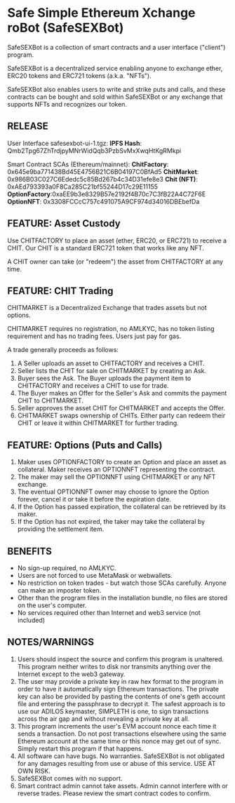 # Safe Simple Ethereum Xchange roBot (SafeSEXBot)

SafeSEXBot is a collection of smart contracts and a user interface ("client")
program.

SafeSEXBot is a decentralized service enabling anyone to exchange ether, ERC20
tokens and ERC721 tokens (a.k.a. "NFTs").

SafeSEXBot also enables users to write and strike puts and calls, and these
contracts can be bought and sold within SafeSEXBot or any exchange that
supports NFTs and recognizes our token.

## RELEASE

User Interface safesexbot-ui-1.tgz:
**IPFS Hash**: Qmb2Tpg67ZhTrdjpyMNrWidQqb3PzbSvMxXwqHtKgRMkpi

Smart Contract SCAs (Ethereum/mainnet):
**ChitFactory**: 0x645e9ba771438Bd45E4756B21C6B04197C0BfAd5
**ChitMarket**: 0x986B03C027C6Ededc5c85Bd267b4c34D31efe8e3
**Chit (NFT)**: 0xAEd793393a0F8Ca285C21bf55244D17c29E11155
**OptionFactory**:0xaEE9b3e8329B57e2192f4B70c7C3fB22A4C72F6E
**OptionNFT**: 0x3308FCCcC757c491075A9CF974d34016DBEbefDa

## FEATURE: Asset Custody

Use CHITFACTORY to place an asset (ether, ERC20, or ERC721) to receive a CHIT.
Our CHIT is a standard ERC721 token that works like any NFT.

A CHIT owner can take (or "redeem") the asset from CHITFACTORY at any time.

## FEATURE: CHIT Trading

CHITMARKET is a Decentralized Exchange that trades assets but not options.

CHITMARKET requires no registration, no AMLKYC, has no token listing
requirement and has no trading fees. Users just pay for gas.

A trade generally proceeds as follows:

1. A Seller uploads an asset to CHITFACTORY and receives a CHIT.
2. Seller lists the CHIT for sale on CHITMARKET by creating an Ask.
3. Buyer sees the Ask. The Buyer uploads the payment item to CHITFACTORY and
   receives a CHIT to use for trade.
4. The Buyer makes an Offer for the Seller's Ask and commits the payment CHIT
   to CHITMARKET.
5. Seller approves the asset CHIT for CHITMARKET and accepts the Offer.
6. CHITMARKET swaps ownership of CHITs. Either party can redeem their CHIT or
   leave it within CHITMARKET for further trading.

## FEATURE: Options (Puts and Calls)

1. Maker uses OPTIONFACTORY to create an Option and place an asset as
   collateral. Maker receives an OPTIONNFT representing the contract.
2. The maker may sell the OPTIONNFT using CHITMARKET or any NFT exchange.
3. The eventual OPTIONNFT owner may choose to ignore the Option forever,
   cancel it or take it before the expiration date.
4. If the Option has passed expiration, the collateral can be retrieved by its
   maker.
6. If the Option has not expired, the taker may take the collateral by
   providing the settlement item.

## BENEFITS

* No sign-up required, no AMLKYC.
* Users are not forced to use MetaMask or webwallets.
* No restriction on token trades - but watch those SCAs carefully. Anyone can make an imposter token.
* Other than the program files in the installation bundle, no files are stored on the user's computer.
* No services required other than Internet and web3 service (not included)

## NOTES/WARNINGS

1. Users should inspect the source and confirm this program is unaltered. This
   program neither writes to disk nor transmits anything over the Internet
   except to the web3 gateway.
2. The user may provide a private key in raw hex format to the program in
   order to have it automatically sign Ethereum transactions. The private key
   can also be provided by pasting the contents of one's geth account file and
   entering the passphrase to decrypt it. The safest approach is to use our
   ADILOS keymaster, SIMPLETH is one, to sign transactions across the air gap
   and without revealing a private key at all.
3. This program increments the user's EVM account nonce each time it sends a
   transaction. Do not post transactions elsewhere using the same Ethereum
   account at the same time or this nonce may get out of sync.
   Simply restart this program if that happens.
4. All software can have bugs. No warranties. SafeSEXBot is not obligated for
   any damages resulting from use or abuse of this service. USE AT OWN RISK.
5. SafeSEXBot comes with no support.
6. Smart contract admin cannot take assets. Admin cannot interfere with or
   reverse trades. Please review the smart contract codes to confirm.

